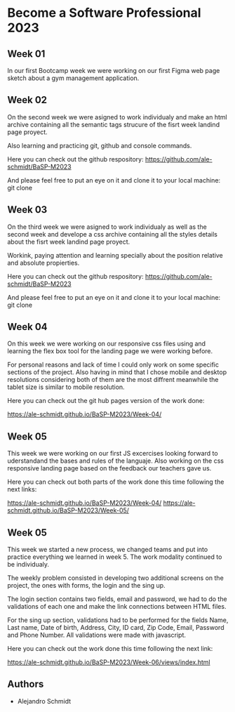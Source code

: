 # Become a Software Professional 2023

## Week 01

In our first Bootcamp week we were working on our first Figma web page sketch about a gym management application.

## Week 02

On the second week we were asigned to work individualy and make an html archive containing all the semantic tags strucure of the fisrt week landind page proyect.

Also learning and practicing git, github and console commands.

Here you can check out the github respository: https://github.com/ale-schmidt/BaSP-M2023

And please feel free to put an eye on it and clone it to your local machine: git clone

## Week 03

On the third week we were asigned to work individualy as well as the second week and develope a css archive containing all the styles details about the fisrt week landind page proyect.

Workink, paying attention and learning specially about the position relative and absolute propierties.

Here you can check out the github respository: https://github.com/ale-schmidt/BaSP-M2023

And please feel free to put an eye on it and clone it to your local machine: git clone

## Week 04

On this week we were working on our responsive css files using and learning the flex box tool for the landing page we were working before.

For personal reasons and lack of time I could only work on some specific sections of the project. Also having in mind that I chose mobile and desktop resolutions considering both of them are the most diffrent meanwhile the tablet size is similar to mobile resolution.

Here you can check out the git hub pages version of the work done:

https://ale-schmidt.github.io/BaSP-M2023/Week-04/

## Week 05

This week we were working on our first JS excercises looking forward to uderstandand the bases and rules of the languaje. Also working on the css responsive landing page based on the feedback our teachers gave us.

Here you can check out both parts of the work done this time following the next links:

https://ale-schmidt.github.io/BaSP-M2023/Week-04/
https://ale-schmidt.github.io/BaSP-M2023/Week-05/

## Week 05

This week we started a new process, we changed teams and put into practice everything we learned in week 5. The work modality continued to be individualy.

The weekly problem consisted in developing two additional screens on the project, the ones with forms, the login and the sing up.

The login section contains two fields, email and password, we had to do the validations of each one and make the link connections between HTML files.

For the sing up section, validations had to be performed for the fields Name, Last name, Date of birth, Address, City, ID card, Zip Code, Email, Password and Phone Number. All validations were made with javascript.

Here you can check out the work done this time following the next link:

https://ale-schmidt.github.io/BaSP-M2023/Week-06/views/index.html

## Authors

- Alejandro Schmidt
